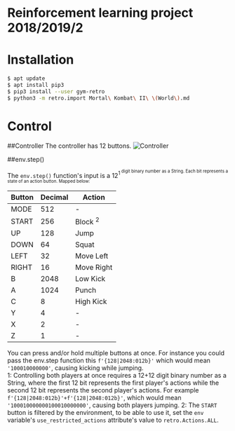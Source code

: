 # Reinforcement learning project 2018/2019/2

# Installation
```sh
$ apt update
$ apt install pip3
$ pip3 install --user gym-retro
$ python3 -m retro.import Mortal\ Kombat\ II\ \(World\).md
```

# Control

##Controller
The controller has 12 buttons.
![Controller](https://cdn11.bigcommerce.com/s-ymgqt/images/stencil/original/products/44395/38244/6-button-turbo__64130.1503433948.jpg?c=2&imbypass=on)

##env.step()

The `env.step()` function's input is a 12<sup>1<sup> digit binary number as a String.
Each bit represents a state of an action button. Mapped below:

| Button | Decimal | Action |
|---|---|---|
| MODE  | 512  | - |
| START | 256  | Block <sup>2</sup> |
| UP    | 128  |  Jump |
| DOWN  | 64   |  Squat |
| LEFT  | 32   | Move Left  |
| RIGHT | 16   | Move Right  |
| B     | 2048 | Low Kick  |
| A     | 1024 | Punch     |
| C     | 8    | High Kick |
| Y     | 4    | - |
| X     | 2    | - |
| Z     | 1    | - |

You can press and/or hold multiple buttons at once. 
For instance you could pass the env.step function this `f'{128|2048:012b}'` which would mean `'100010000000'`, causing kicking while jumping.  
1: Controlling both players at once requires a 12+12 digit binary number as a String, where the first 12 bit represents the first player's actions while the second 12 bit represents the second player's actions. For example `f'{128|2048:012b}'+f'{128|2048:012b}'`, which would mean `'100010000000100010000000'`, causing both players jumping.
2: The `START` button is filtered by the environment, to be able to use it, set the `env` variable's `use_restricted_actions` attribute's value to `retro.Actions.ALL`.

